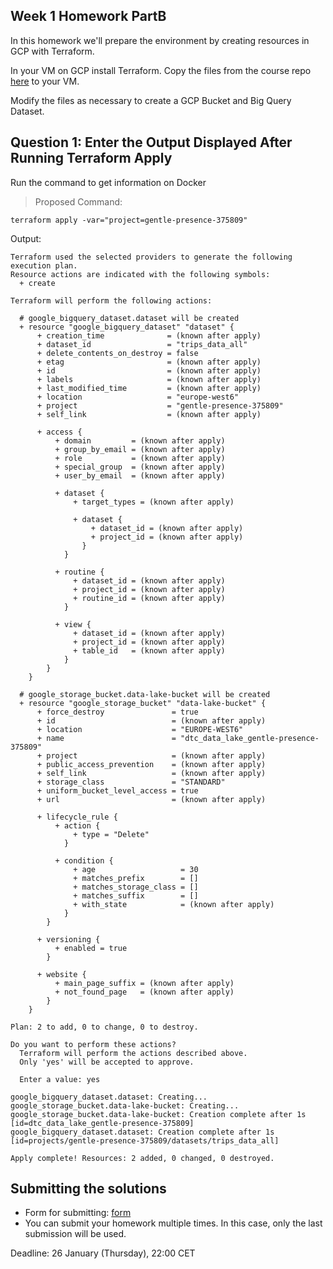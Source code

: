 ## Week 1 Homework PartB

In this homework we'll prepare the environment by creating resources in GCP with Terraform.

In your VM on GCP install Terraform. Copy the files from the course repo
[here](https://github.com/DataTalksClub/data-engineering-zoomcamp/tree/main/week_1_basics_n_setup/1_terraform_gcp/terraform) to your VM.

Modify the files as necessary to create a GCP Bucket and Big Query Dataset.

## Question 1: Enter the Output Displayed After Running Terraform Apply

Run the command to get information on Docker

>Proposed Command:
```
terraform apply -var="project=gentle-presence-375809"
```

Output:

    Terraform used the selected providers to generate the following execution plan.
    Resource actions are indicated with the following symbols:
      + create

    Terraform will perform the following actions:

      # google_bigquery_dataset.dataset will be created
      + resource "google_bigquery_dataset" "dataset" {
          + creation_time              = (known after apply)
          + dataset_id                 = "trips_data_all"
          + delete_contents_on_destroy = false
          + etag                       = (known after apply)
          + id                         = (known after apply)
          + labels                     = (known after apply)
          + last_modified_time         = (known after apply)
          + location                   = "europe-west6"
          + project                    = "gentle-presence-375809"
          + self_link                  = (known after apply)

          + access {
              + domain         = (known after apply)
              + group_by_email = (known after apply)
              + role           = (known after apply)
              + special_group  = (known after apply)
              + user_by_email  = (known after apply)

              + dataset {
                  + target_types = (known after apply)

                  + dataset {
                      + dataset_id = (known after apply)
                      + project_id = (known after apply)
                    }
                }

              + routine {
                  + dataset_id = (known after apply)
                  + project_id = (known after apply)
                  + routine_id = (known after apply)
                }

              + view {
                  + dataset_id = (known after apply)
                  + project_id = (known after apply)
                  + table_id   = (known after apply)
                }
            }
        }

      # google_storage_bucket.data-lake-bucket will be created
      + resource "google_storage_bucket" "data-lake-bucket" {
          + force_destroy               = true
          + id                          = (known after apply)
          + location                    = "EUROPE-WEST6"
          + name                        = "dtc_data_lake_gentle-presence-375809"
          + project                     = (known after apply)
          + public_access_prevention    = (known after apply)
          + self_link                   = (known after apply)
          + storage_class               = "STANDARD"
          + uniform_bucket_level_access = true
          + url                         = (known after apply)

          + lifecycle_rule {
              + action {
                  + type = "Delete"
                }

              + condition {
                  + age                   = 30
                  + matches_prefix        = []
                  + matches_storage_class = []
                  + matches_suffix        = []
                  + with_state            = (known after apply)
                }
            }

          + versioning {
              + enabled = true
            }

          + website {
              + main_page_suffix = (known after apply)
              + not_found_page   = (known after apply)
            }
        }

    Plan: 2 to add, 0 to change, 0 to destroy.

    Do you want to perform these actions?
      Terraform will perform the actions described above.
      Only 'yes' will be accepted to approve.

      Enter a value: yes

    google_bigquery_dataset.dataset: Creating...
    google_storage_bucket.data-lake-bucket: Creating...
    google_storage_bucket.data-lake-bucket: Creation complete after 1s [id=dtc_data_lake_gentle-presence-375809]
    google_bigquery_dataset.dataset: Creation complete after 1s [id=projects/gentle-presence-375809/datasets/trips_data_all]
    
    Apply complete! Resources: 2 added, 0 changed, 0 destroyed.

## Submitting the solutions

* Form for submitting: [form](https://forms.gle/S57Xs3HL9nB3YTzj9)
* You can submit your homework multiple times. In this case, only the last submission will be used. 

Deadline: 26 January (Thursday), 22:00 CET
